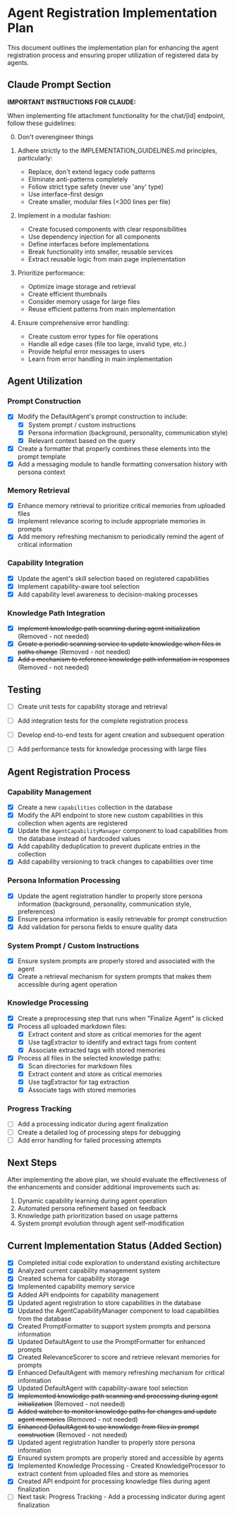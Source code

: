 # Agent Registration Implementation Plan

This document outlines the implementation plan for enhancing the agent registration process and ensuring proper utilization of registered data by agents.

## Claude Prompt Section

**IMPORTANT INSTRUCTIONS FOR CLAUDE:**

When implementing file attachment functionality for the chat/[id] endpoint, follow these guidelines:

0. Don't overengineer things

1. Adhere strictly to the IMPLEMENTATION_GUIDELINES.md principles, particularly:
   - Replace, don't extend legacy code patterns
   - Eliminate anti-patterns completely
   - Follow strict type safety (never use 'any' type)
   - Use interface-first design
   - Create smaller, modular files (<300 lines per file)

2. Implement in a modular fashion:
   - Create focused components with clear responsibilities
   - Use dependency injection for all components
   - Define interfaces before implementations
   - Break functionality into smaller, reusable services
   - Extract reusable logic from main page implementation

3. Prioritize performance:
   - Optimize image storage and retrieval
   - Create efficient thumbnails
   - Consider memory usage for large files
   - Reuse efficient patterns from main implementation

4. Ensure comprehensive error handling:
   - Create custom error types for file operations
   - Handle all edge cases (file too large, invalid type, etc.)
   - Provide helpful error messages to users
   - Learn from error handling in main implementation

## Agent Utilization

### Prompt Construction
- [x] Modify the DefaultAgent's prompt construction to include:
  - [x] System prompt / custom instructions
  - [x] Persona information (background, personality, communication style)
  - [x] Relevant context based on the query
- [x] Create a formatter that properly combines these elements into the prompt template
- [x] Add a messaging module to handle formatting conversation history with persona context

### Memory Retrieval
- [x] Enhance memory retrieval to prioritize critical memories from uploaded files
- [x] Implement relevance scoring to include appropriate memories in prompts
- [x] Add memory refreshing mechanism to periodically remind the agent of critical information

### Capability Integration
- [x] Update the agent's skill selection based on registered capabilities
- [x] Implement capability-aware tool selection
- [x] Add capability level awareness to decision-making processes

### Knowledge Path Integration
- [x] ~~Implement knowledge path scanning during agent initialization~~ (Removed - not needed)
- [x] ~~Create a periodic scanning service to update knowledge when files in paths change~~ (Removed - not needed)
- [x] ~~Add a mechanism to reference knowledge path information in responses~~ (Removed - not needed)

## Testing

- [ ] Create unit tests for capability storage and retrieval
- [ ] Add integration tests for the complete registration process
- [ ] Develop end-to-end tests for agent creation and subsequent operation
- [ ] Add performance tests for knowledge processing with large files


## Agent Registration Process

### Capability Management
- [x] Create a new `capabilities` collection in the database
- [x] Modify the API endpoint to store new custom capabilities in this collection when agents are registered
- [x] Update the `AgentCapabilityManager` component to load capabilities from the database instead of hardcoded values
- [x] Add capability deduplication to prevent duplicate entries in the collection
- [x] Add capability versioning to track changes to capabilities over time

### Persona Information Processing
- [x] Update the agent registration handler to properly store persona information (background, personality, communication style, preferences)
- [x] Ensure persona information is easily retrievable for prompt construction
- [x] Add validation for persona fields to ensure quality data

### System Prompt / Custom Instructions
- [x] Ensure system prompts are properly stored and associated with the agent
- [x] Create a retrieval mechanism for system prompts that makes them accessible during agent operation

### Knowledge Processing
- [x] Create a preprocessing step that runs when "Finalize Agent" is clicked
- [x] Process all uploaded markdown files:
  - [x] Extract content and store as critical memories for the agent
  - [x] Use tagExtractor to identify and extract tags from content
  - [x] Associate extracted tags with stored memories
- [x] Process all files in the selected knowledge paths:
  - [x] Scan directories for markdown files
  - [x] Extract content and store as critical memories
  - [x] Use tagExtractor for tag extraction
  - [x] Associate tags with stored memories

### Progress Tracking
- [ ] Add a processing indicator during agent finalization
- [ ] Create a detailed log of processing steps for debugging
- [ ] Add error handling for failed processing attempts

## Next Steps

After implementing the above plan, we should evaluate the effectiveness of the enhancements and consider additional improvements such as:

1. Dynamic capability learning during agent operation
2. Automated persona refinement based on feedback
3. Knowledge path prioritization based on usage patterns
4. System prompt evolution through agent self-modification 

## Current Implementation Status (Added Section)

- [x] Completed initial code exploration to understand existing architecture
- [x] Analyzed current capability management system
- [x] Created schema for capability storage
- [x] Implemented capability memory service
- [x] Added API endpoints for capability management
- [x] Updated agent registration to store capabilities in the database
- [x] Updated the AgentCapabilityManager component to load capabilities from the database
- [x] Created PromptFormatter to support system prompts and persona information
- [x] Updated DefaultAgent to use the PromptFormatter for enhanced prompts
- [x] Created RelevanceScorer to score and retrieve relevant memories for prompts
- [x] Enhanced DefaultAgent with memory refreshing mechanism for critical information
- [x] Updated DefaultAgent with capability-aware tool selection
- [x] ~~Implemented knowledge path scanning and processing during agent initialization~~ (Removed - not needed)
- [x] ~~Added watcher to monitor knowledge paths for changes and update agent memories~~ (Removed - not needed)
- [x] ~~Enhanced DefaultAgent to use knowledge from files in prompt construction~~ (Removed - not needed)
- [x] Updated agent registration handler to properly store persona information
- [x] Ensured system prompts are properly stored and accessible by agents
- [x] Implemented Knowledge Processing - Created KnowledgeProcessor to extract content from uploaded files and store as memories
- [x] Created API endpoint for processing knowledge files during agent finalization
- [ ] Next task: Progress Tracking - Add a processing indicator during agent finalization